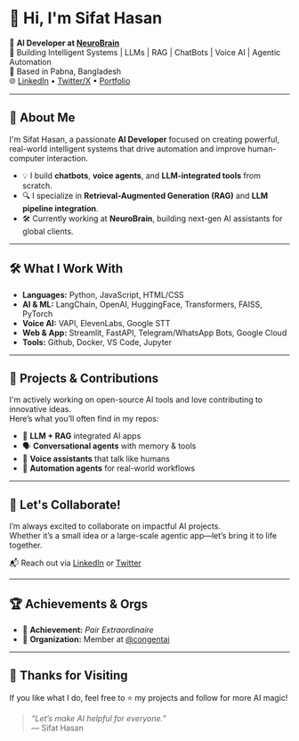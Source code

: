 # 👋 Hi, I'm Sifat Hasan

🚀 **AI Developer at [NeuroBrain](https://neurobrains.co/)**  
🤖 Building Intelligent Systems | LLMs | RAG | ChatBots | Voice AI | Agentic Automation  
📍 Based in Pabna, Bangladesh  
🌐 [LinkedIn](https://www.linkedin.com/in/prosifathasan) • [Twitter/X](https://twitter.com/ProSifatHasan) • [Portfolio](https://neurobrains.co/)

---

## 🧠 About Me

I'm Sifat Hasan, a passionate **AI Developer** focused on creating powerful, real-world intelligent systems that drive automation and improve human-computer interaction.

- 💡 I build **chatbots**, **voice agents**, and **LLM-integrated tools** from scratch.
- 🔍 I specialize in **Retrieval-Augmented Generation (RAG)** and **LLM pipeline integration**.
- 🛠️ Currently working at **NeuroBrain**, building next-gen AI assistants for global clients.

---

## 🛠️ What I Work With

- **Languages:** Python, JavaScript, HTML/CSS  
- **AI & ML:** LangChain, OpenAI, HuggingFace, Transformers, FAISS, PyTorch  
- **Voice AI:** VAPI, ElevenLabs, Google STT  
- **Web & App:** Streamlit, FastAPI, Telegram/WhatsApp Bots, Google Cloud  
- **Tools:** Github, Docker, VS Code, Jupyter

---

## 🧩 Projects & Contributions

I'm actively working on open-source AI tools and love contributing to innovative ideas.  
Here’s what you’ll often find in my repos:

- 🔗 **LLM + RAG** integrated AI apps
- 🗣️ **Conversational agents** with memory & tools
- 🎤 **Voice assistants** that talk like humans
- 🤝 **Automation agents** for real-world workflows

---

## 🌟 Let's Collaborate!

I’m always excited to collaborate on impactful AI projects.  
Whether it’s a small idea or a large-scale agentic app—let’s bring it to life together.

📬 Reach out via [LinkedIn](https://www.linkedin.com/in/prosifathasan) or [Twitter](https://twitter.com/ProSifatHasan)

---

## 🏆 Achievements & Orgs

- 🥇 **Achievement:** _Pair Extraordinaire_  
- 👥 **Organization:** Member at [@congentai](https://github.com/congentai)

---

## 🙏 Thanks for Visiting

If you like what I do, feel free to ⭐️ my projects and follow for more AI magic!

> _“Let’s make AI helpful for everyone.”_  
— Sifat Hasan

